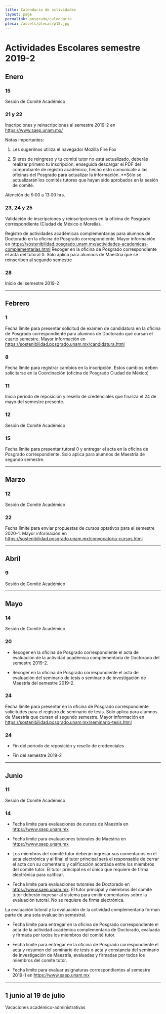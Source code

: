 ```yaml
---
title: Calendario de actividades
layout: page
permalink: posgrado/calendario
pleca: /assets/plecas/p15.jpg
---
```


# Actividades Escolares semestre 2019-2


## Enero

### 15

Sesión de Comité Académico

### 21 y 22

Inscripciones y reinscripciones al semestre 2019-2 en https://www.saep.unam.mx/

Notas importantes:

1. Les sugerimos utiliza el navegador Mozilla Fire Fox

2. Si eres de reingreso y tu comité tutor no está actualizado, deberás realizar primero tu inscripción, enseguida descargar el PDF del comprobante de registro académico, hecho esto comunícate a las oficinas del Posgrado para actualizar la información. **Sólo se actualizarán los comités tutores que hayan sido aprobados en la sesión de comité.

Atención de 9:00 a 13:00 hrs.

### 23, 24 y 25

Validación de inscripciones y reinscripciones en la oficina de Posgrado correspondiente (Ciudad de México o Morelia).

Registro de actividades académicas complementarias para alumnos de Doctorado en la oficina de Posgrado correspondiente. Mayor información en https://sostenibilidad.posgrado.unam.mx/actividades-academicas-complementarias.html
Recoger en la oficina de Posgrado correspondiente el acta del tutoral 0.  Solo aplica para alumnos de Maestría que se reinscriben al segundo semestre

### 28

Inicio del semestre 2019-2

----

## Febrero

### 1

Fecha límite para presentar solicitud de examen de candidatura en la oficina de Posgrado correspondiente para alumnos de Doctorado que cursan el cuarto semestre. Mayor información en https://sostenibilidad.posgrado.unam.mx/candidatura.html

### 8

Fecha límite para registrar cambios en la inscripción. Estos cambios deben solicitarse en la Coordinación (oficina de Posgrado Ciudad de México)

### 11

Inicia periodo de reposición y resello de credenciales que finaliza el 24 de mayo del semestre presente.

### 12

Sesión de Comité Académico

### 15

Fecha límite para presentar tutoral 0 y entregar el acta en la oficina de Posgrado correspondiente. Solo aplica para alumnos de Maestría de segundo semestre.


----


## Marzo

### 12

Sesión de Comité Académico

### 22

Fecha límite para enviar propuestas de cursos optativos para el semestre 2020-1. Mayor información en https://sostenibilidad.posgrado.unam.mx/convocatoria-cursos.html


----


## Abril

### 9

Sesión de Comité Académico


----

## Mayo

### 14

Sesión de Comité Académico

### 20

 - Recoger en la oficina de Posgrado correspondiente el acta de evaluación de la actividad académica complementaria de Doctorado del semestre 2019-2.

 - Recoger en la oficina de Posgrado correspondiente el acta de evaluación del seminario de tesis o seminario de investigación de Maestría del semestre 2019-2.

### 24

Fecha límite para presentar en la oficina de Posgrado correspondiente solicitudes para el registro de seminario de tesis. Solo aplica para alumnos de Maestría que cursan el segundo semestre. Mayor información en https://sostenibilidad.posgrado.unam.mx/seminario-tesis.html

### 24

 - Fin del periodo de reposición y resello de credenciales

 - Fin del semestre 2019-2

----


## Junio

### 11

Sesión de Comité Académico


### 14

 - Fecha límite para evaluaciones de cursos de Maestría en https://www.saep.unam.mx
 
 - Fecha límite para evaluaciones tutorales de Maestría en https://www.saep.unam.mx
 
 - Los miembros del comité tutor deberán ingresar sus comentarios en el acta electrónica y al final el tutor principal será el responsable de cerrar el acta con su comentario y calificación acordada entre los miembros del comité tutor. El tutor principal es el único que requiere de firma electrónica para calificar.

 - Fecha límite para evaluaciones tutorales de Doctorado en https://www.saep.unam.mx. El tutor principal y miembros del comité tutor deberán ingresar al sistema para emitir comentarios sobre la evaluación tutoral. No se requiere de firma electrónica.

La evaluación tutoral y la evaluación de la actividad complementaria forman parte de una sola evaluación semestral.
 

 - Fecha límite para entregar en la oficina de Posgrado correspondiente el acta de la actividad académica complementaria de Doctorado, evaluada y firmada por todos los miembros del comité tutor.

 - Fecha límite para entregar en la oficina de Posgrado correspondiente el acta y resumen del seminario de tesis o acta y constancia del seminario de investigación de Maestría, evaluadas y firmadas por todos los miembros del comité tutor.

 - Fecha límite para evaluar asignaturas correspondientes al semestre 2019-1 en https://www.saep.unam.mx

----

## 1 junio al 19 de julio

Vacaciones académico-administrativas

